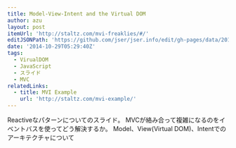 ```yaml
---
title: Model-View-Intent and the Virtual DOM
author: azu
layout: post
itemUrl: 'http://staltz.com/mvi-freaklies/#/'
editJSONPath: 'https://github.com/jser/jser.info/edit/gh-pages/data/2014/10/index.json'
date: '2014-10-29T05:29:40Z'
tags:
  - VirualDOM
  - JavaScript
  - スライド
  - MVC
relatedLinks:
  - title: MVI Example
    url: 'http://staltz.com/mvi-example/'
---
```

Reactiveなパターンについてのスライド。
MVCが絡み合って複雑になるのをイベントバスを使ってどう解決するか。
Model、View(Virtual DOM)、Intentでのアーキテクチャについて
